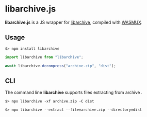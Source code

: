 libarchive.js
=======

**libarchive.js** is a JS wrapper for [libarchive](https://github.com/libarchive/libarchive), compiled with [WASMUX](https://github.com/ykbin/wasmux).

Usage
-----

```
$> npm install libarchive
```

```js
import libarchive from "libarchive";

await libarchive.decompress("archive.zip", "dist");
```

CLI
---

The command line **libarchive** supports files extracting from archive .

```
$> npx libarchive -xf archive.zip -C dist
```

```
$> npx libarchive --extract --file=archive.zip --directory=dist
```
